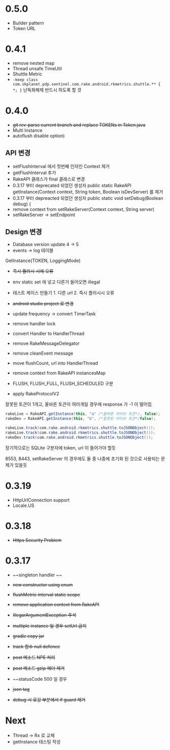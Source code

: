 # 0.5.0

- Builder pattern
- Token URL

# 0.4.1 

- remove nested map
- Thread unsafe TimeUtil
- Shuttle Metric
- `-keep class com.skplanet.pdp.sentinel.com.rake.android.rkmetrics.shuttle.** { *; }` 난독화해제 반드시 하도록 할 것

# 0.4.0 

- ~~git rev-parse current branch and replace TOKENs in Token.java~~
- Multi Instance
- autoflush disable option)

## API 변경

- setFlushInterval 에서 첫번째 인자인 Context 제거 
- getFlushInterval 추가
- RakeAPI 클래스가 final 클래스로 변경
- 0.3.17 부터 deprecated 되었던 생성자 public static RakeAPI getInstance(Context context, String token, Boolean isDevServer) 를 제거
- 0.3.17 부터 depreacted 되었던 생성자 public static void setDebug(Boolean debug) {
- remove context from setRakeServer(Context context, String server)
- setRakeServer -> setEndpoint

## Design 변경

- Database version update 4 -> 5
- events -> log 테이블


GetInstance(TOKEN, LoggingMode)

- ~~즉시 플러시 시에 오류~~
- env static set 에 넣고 다른거 들어오면 illegal

- 테스트 케이스 만들기 1. 다른 url 2. 즉시 플러시시 오류

- ~~android studio project 로 변경~~

- update frequency -> convert TimerTask
- remove handler lock
- convert Handler to HandlerThread
- remove RakeMessageDelegator
- remove cleanEvent message
- move flushCount, url into HandlerThread
- remove context from RakeAPI instancesMap
- FLUSH, FLUSH_FULL, FLUSH_SCHEDULED 구분
- apply RakeProtocolV2

잘못된 토큰이 1개고, 올바른 토큰이 여러개일 경우에 response 가 -1 이 떨어짐

```java
rakeLive = RakeAPI.getInstance(this, "a" /*올바른 라이브 토큰*/, false);
rakeDev = RakeAPI.getInstance(this, "b", /*잘못된 라이브 토큰*/false);

rakeLive.track(com.rake.android.rkmetrics.shuttle.toJSONObject());
rakeLive.track(com.rake.android.rkmetrics.shuttle.toJSONObject());
rakeDev.track(com.rake.android.rkmetrics.shuttle.toJSONObject());
```

장기적으로는 SQLite 구분자에 token, url 이 들어가야 할듯

8553, 8443, setRakeServer 의 경우에도 둘 중 나중에 초기화 된 것으로 사용되는 문제가 있을듯


# 0.3.19

- HttpUrlConnection support
- Locale.US

# 0.3.18 

- ~~Https Security Problem~~
    
# 0.3.17

- ~~singleton handler ~~
- ~~new constructor using enum~~
- ~~flushMetric interval static scope~~
- ~~remove application context from RakeAPI~~
- ~~IllegarArgumentException 주석~~

- ~~multiple instance 일 경우 setUrl 금지~~

- ~~gradle copy jar~~
- ~~track 함수 null defence~~
- ~~post 메소드 NPE 처리~~
- ~~post 메소드 gzip 헤더 제거~~
- ~~statusCode 500 일 경우 
- ~~json tag~~
- ~~debug 시 로깅 부분에서 if guard 제거~~

# Next

- Thread -> Rx 로 교체
- getInstance 테스팅 작성

